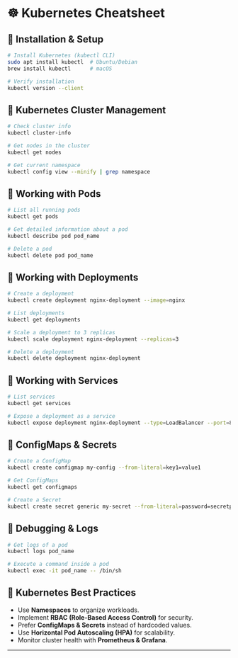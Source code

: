 # ☸️ Kubernetes Cheatsheet

## 🔹 Installation & Setup
```sh
# Install Kubernetes (kubectl CLI)
sudo apt install kubectl  # Ubuntu/Debian
brew install kubectl      # macOS

# Verify installation
kubectl version --client
```

## 🔹 Kubernetes Cluster Management
```sh
# Check cluster info
kubectl cluster-info

# Get nodes in the cluster
kubectl get nodes

# Get current namespace
kubectl config view --minify | grep namespace
```

## 🔹 Working with Pods
```sh
# List all running pods
kubectl get pods

# Get detailed information about a pod
kubectl describe pod pod_name

# Delete a pod
kubectl delete pod pod_name
```

## 🔹 Working with Deployments
```sh
# Create a deployment
kubectl create deployment nginx-deployment --image=nginx

# List deployments
kubectl get deployments

# Scale a deployment to 3 replicas
kubectl scale deployment nginx-deployment --replicas=3

# Delete a deployment
kubectl delete deployment nginx-deployment
```

## 🔹 Working with Services
```sh
# List services
kubectl get services

# Expose a deployment as a service
kubectl expose deployment nginx-deployment --type=LoadBalancer --port=80
```

## 🔹 ConfigMaps & Secrets
```sh
# Create a ConfigMap
kubectl create configmap my-config --from-literal=key1=value1

# Get ConfigMaps
kubectl get configmaps

# Create a Secret
kubectl create secret generic my-secret --from-literal=password=secretpass
```

## 🔹 Debugging & Logs
```sh
# Get logs of a pod
kubectl logs pod_name

# Execute a command inside a pod
kubectl exec -it pod_name -- /bin/sh
```

## 🔹 Kubernetes Best Practices
- Use **Namespaces** to organize workloads.
- Implement **RBAC (Role-Based Access Control)** for security.
- Prefer **ConfigMaps & Secrets** instead of hardcoded values.
- Use **Horizontal Pod Autoscaling (HPA)** for scalability.
- Monitor cluster health with **Prometheus & Grafana**.

---